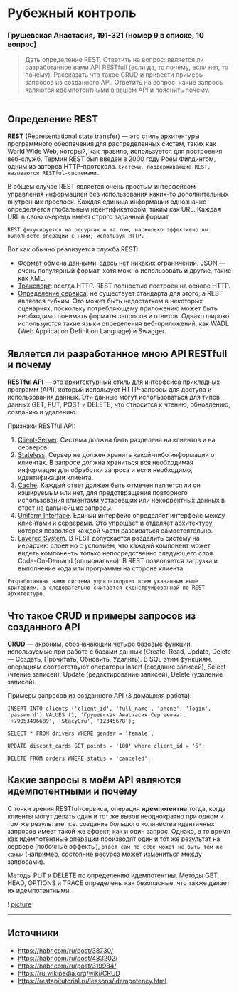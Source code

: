 # Рубежный контроль
### Грушевская Анастасия, 191-321 (номер 9 в списке, 10 вопрос)

>Дать определение REST. Ответить на вопрос: является ли разработанное вами API RESTfull (если да, то почему, если нет, то почему). Рассказать что такое CRUD и привести примеры запросов из созданного API. Ответить на вопрос: какие запросы являются идемпотентными в вашем API и пояснить почему.

---

## Определение REST

**REST** (Representational state transfer) — это стиль архитектуры программного обеспечения для распределенных систем, таких как World Wide Web, который, как правило, используется для построения веб-служб. Термин REST был введен в 2000 году Роем Филдингом, одним из авторов HTTP-протокола. `Системы, поддерживающие REST, называются RESTful-системами.`

В общем случае REST является очень простым интерфейсом управления информацией без использования каких-то дополнительных внутренних прослоек. Каждая единица информации однозначно определяется глобальным идентификатором, таким как URL. Каждая URL в свою очередь имеет строго заданный формат.

`REST фокусируется на ресурсах и на том, насколько эффективно вы выполняете операции с ними, используя HTTP.`

Вот как обычно реализуется служба REST:
- <ins>Формат обмена данными</ins>: здесь нет никаких ограничений. JSON — очень популярный формат, хотя можно использовать и другие, такие как XML.
- <ins>Транспорт</ins>: всегда HTTP. REST полностью построен на основе HTTP.
- <ins>Определение сервиса</ins>: не существует стандарта для этого, а REST является гибким. Это может быть недостатком в некоторых сценариях, поскольку потребляющему приложению может быть необходимо понимать форматы запросов и ответов. Однако широко используются такие языки определения веб-приложений, как WADL (Web Application Definition Language) и Swagger.

## Является ли разработанное мною API RESTfull и почему

**RESTful API** — это архитектурный стиль для интерфейса прикладных программ (API), который использует HTTP-запросы для доступа и использования данных. Эти данные могут использоваться для типов данных GET, PUT, POST и DELETE, что относится к чтению, обновлению, созданию и удалению.

Признаки RESTful API:
1.	<ins>Client-Server</ins>. Система должна быть разделена на клиентов и на серверов. 
2.	<ins>Stateless</ins>. Сервер не должен хранить какой-либо информации о клиентах. В запросе должна храниться вся необходимая информация для обработки запроса и если необходимо, идентификации клиента.
3.	<ins>Cache</ins>․ Каждый ответ должен быть отмечен является ли он кэшируемым или нет, для предотвращения повторного использования клиентами устаревших или некорректных данных в ответ на дальнейшие запросы.
4.	<ins>Uniform Interface</ins>. Единый интерфейс определяет интерфейс между клиентами и серверами. Это упрощает и отделяет архитектуру, которая позволяет каждой части развиваться самостоятельно.
5.	<ins>Layered System</ins>. В REST допускается разделить систему на иерархию слоев но с условием, что каждый компонент может видеть компоненты только непосредственно следующего слоя. 
Code-On-Demand (опционально). В REST позволяется загрузка и выполнение кода или программы на стороне клиента.

`Разработанная нами система удовлетворяет всем указанным выше критериям, а следовательно считается сконструированной по REST архитектуре.`

## Что такое CRUD и примеры запросов из созданного API

**CRUD** —  акроним, обозначающий четыре базовые функции, используемые при работе с базами данных (Create, Read, Update, Delete — Создать, Прочитать, Обновить, Удалить). В SQL этим функциям, операциям соответствуют операторы Insert (создание записей), Select (чтение записей), Update (редактирование записей), Delete (удаление записей).

Примеры запросов из созданного API (3 домашняя работа):

```
INSERT INTO clients ('client_id', 'full_name', 'phone', 'login', 'password') VALUES (1, 'Грушевская Анастасия Сергеевна', '+79053496689', 'StacyGru', '12345678'); 
```

```
SELECT * FROM drivers WHERE gender = 'female';
```

```
UPDATE discont_cards SET points = '100' where client_id = '5';
```

```
DELETE FROM orders WHERE status = 'canceled';
```

## Какие запросы в моём API являются идемпотентными и почему

С точки зрения RESTful-сервиса, операция **идемпотентна** тогда, когда клиенты могут делать один и тот же вызов неоднократно при одном и том же результате, т.е. создание большого количества идентичных запросов имеет такой же эффект, как и один запрос. Однако, в то время как идемпотентные операции производят один и тот же результат на сервере (побочные эффекты), `ответ сам по себе может не быть тем же самым` (например, состояние ресурса может измениться между запросами).

Методы PUT и DELETE по определению идемпотентны.
Методы GET, HEAD, OPTIONS и TRACE определены как безопасные, что также делает их идемпотентными.

! [picture](https://habrastorage.org/getpro/habr/post_images/f3b/595/9d3/f3b5959d3b5a30dc441a062628cda9c1.jpg "Opk")

---

## Источники
- https://habr.com/ru/post/38730/
- https://habr.com/ru/post/483202/
- https://habr.com/ru/post/319984/
- https://ru.wikipedia.org/wiki/CRUD
- https://restapitutorial.ru/lessons/idempotency.html
